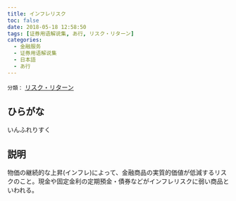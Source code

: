 ```yaml
---
title: インフレリスク
toc: false
date: 2018-05-18 12:58:50
tags: [证券用语解说集, あ行, リスク・リターン]
categories:
  - 金融服务
  - 证券用语解说集
  - 日本語
  - あ行
---
```


`分類：` [リスク・リターン](/tags/リスク・リターン/)

## ひらがな

いんふれりすく

## 説明

物価の継続的な上昇(インフレ)によって、金融商品の実質的価値が低減するリスクのこと。現金や固定金利の定期預金・債券などがインフレリスクに弱い商品といわれる。
